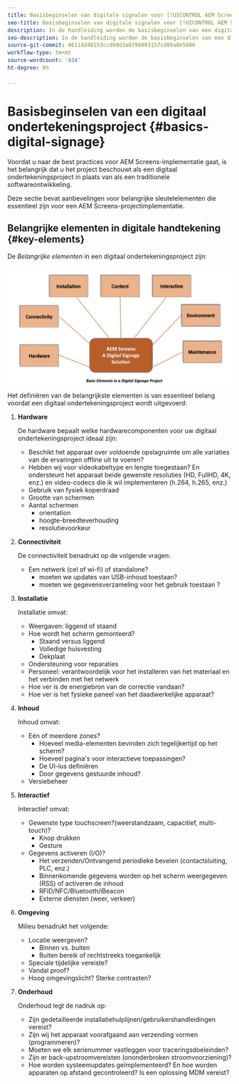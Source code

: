 ```yaml
---
title: Basisbeginselen van digitale signalen voor [!UICONTROL AEM Screens]
seo-title: Basisbeginselen van digitale signalen voor [!UICONTROL AEM Screens]
description: In de handleiding worden de basisbeginselen van een digitaal ondertekeningsproject beschreven
seo-description: In de handleiding worden de basisbeginselen van een digitaal ondertekeningsproject beschreven
source-git-commit: 4611dd40153ccd09d3a0796093157cd09a8e5b80
workflow-type: tm+mt
source-wordcount: '424'
ht-degree: 0%

---
```



# Basisbeginselen van een digitaal ondertekeningsproject {#basics-digital-signage}

Voordat u naar de best practices voor AEM Screens-implementatie gaat, is het belangrijk dat u het project beschouwt als een digitaal ondertekeningsproject in plaats van als een traditionele softwareontwikkeling.

Deze sectie bevat aanbevelingen voor belangrijke sleutelelementen die essentieel zijn voor een AEM Screens-projectimplementatie.

## Belangrijke elementen in digitale handtekening {#key-elements}

De *Belangrijke elementen* in een digitaal ondertekeningsproject zijn:

![](/help/assets/Elements-Revised.png)

Het definiëren van de belangrijkste elementen is van essentieel belang voordat een digitaal ondertekeningsproject wordt uitgevoerd:

1. **Hardware**

   De hardware bepaalt welke hardwarecomponenten voor uw digitaal ondertekeningsproject ideaal zijn:
   * Beschikt het apparaat over voldoende opslagruimte om alle variaties van de ervaringen offline uit te voeren?
   * Hebben wij voor videokabeltype en lengte toegestaan? En ondersteunt het apparaat beide gewenste resoluties (HD, FullHD, 4K, enz.) en video-codecs die ik wil implementeren (h.264, h.265, enz.)
   * Gebruik van fysiek koperdraad
   * Grootte van schermen
   * Aantal schermen
      * orientation
      * hoogte-breedteverhouding
      * resolutievoorkeur

1. **Connectiviteit**

   De connectiviteit benadrukt op de volgende vragen:
   * Een netwerk (cel of wi-fi) of standalone?
      * moeten we updates van USB-inhoud toestaan?
      * moeten we gegevensverzameling voor het gebruik toestaan ?

1. **Installatie**

   Installatie omvat:
   * Weergaven: liggend of staand
   * Hoe wordt het scherm gemonteerd?
      * Staand versus liggend
      * Volledige huisvesting
      * Dekplaat
   * Ondersteuning voor reparaties
   * Personeel: verantwoordelijk voor het installeren van het materiaal en het verbinden met het netwerk
   * Hoe ver is de energiebron van de correctie vandaan?
   * Hoe ver is het fysieke paneel van het daadwerkelijke apparaat?

1. **Inhoud**

   Inhoud omvat:
   * Eén of meerdere zones?
      * Hoeveel media-elementen bevinden zich tegelijkertijd op het scherm?
      * Hoeveel pagina&#39;s voor interactieve toepassingen?
      * De UI-lus definiëren
      * Door gegevens gestuurde inhoud?
   * Versiebeheer

1. **Interactief**

   Interactief omvat:
   * Gewenste type touchscreen?(weerstandzaam, capacitief, multi-touch)?
      * Knop drukken
      * Gesture
   * Gegevens activeren (I/O)?
      * Het verzenden/Ontvangend periodieke bevelen (contactsluiting, PLC, enz.)
      * Binnenkomende gegevens worden op het scherm weergegeven (RSS) of activeren de inhoud
      * RFID/NFC/Bluetooth/iBeacon
      * Externe diensten (weer, verkeer)

1. **Omgeving**

   Milieu benadrukt het volgende:
   * Locatie weergeven?
      * Binnen vs. buiten
      * Buiten bereik of rechtstreeks toegankelijk
   * Speciale tijdelijke vereiste?
   * Vandal proof?
   * Hoog omgevingslicht? Sterke contrasten?

1. **Onderhoud**

   Onderhoud legt de nadruk op:

   * Zijn gedetailleerde installatiehulplijnen/gebruikershandleidingen vereist?
   * Zijn wij het apparaat voorafgaand aan verzending vormen (programmeren)?
   * Moeten we elk serienummer vastleggen voor traceringsdoeleinden?
   * Zijn er back-upstroomvereisten (ononderbroken stroomvoorziening)?
   * Hoe worden systeemupdates geïmplementeerd? En hoe worden apparaten op afstand gecontroleerd? Is een oplossing MDM vereist?
